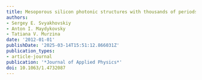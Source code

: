 ```yaml
---
title: Mesoporous silicon photonic structures with thousands of periods
authors:
- Sergey E. Svyakhovskiy
- Anton I. Maydykovsky
- Tatiana V. Murzina
date: '2012-01-01'
publishDate: '2025-03-14T15:51:12.866031Z'
publication_types:
- article-journal
publication: '*Journal of Applied Physics*'
doi: 10.1063/1.4732087
---
```

